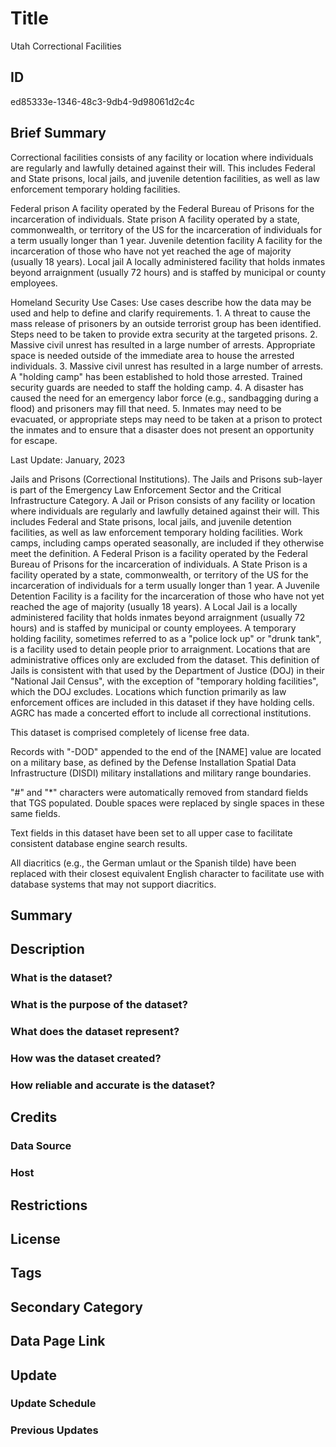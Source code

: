 # Title

Utah Correctional Facilities

## ID

ed85333e-1346-48c3-9db4-9d98061d2c4c

## Brief Summary

Correctional facilities consists of any facility or location where individuals are regularly and lawfully detained against their will. This includes Federal and State prisons, local jails, and juvenile detention facilities, as well as law enforcement temporary holding facilities.

Federal prison
A facility operated by the Federal Bureau of Prisons for the incarceration of individuals.
State prison
A facility operated by a state, commonwealth, or territory of the US for the incarceration of individuals for a term usually longer than 1 year.
Juvenile detention facility
A facility for the incarceration of those who have not yet reached the age of majority (usually 18 years).
Local jail
A locally administered facility that holds inmates beyond arraignment (usually 72 hours) and is staffed by municipal or county employees.

Homeland Security Use Cases: Use cases describe how the data may be used and help to define and clarify requirements. 1. A threat to cause the mass release of prisoners by an outside terrorist group has been identified. Steps need to be taken to provide extra security at the targeted prisons. 2. Massive civil unrest has resulted in a large number of arrests. Appropriate space is needed outside of the immediate area to house the arrested individuals. 3. Massive civil unrest has resulted in a large number of arrests. A "holding camp" has been established to hold those arrested. Trained security guards are needed to staff the holding camp. 4. A disaster has caused the need for an emergency labor force (e.g., sandbagging during a flood) and prisoners may fill that need. 5. Inmates may need to be evacuated, or appropriate steps may need to be taken at a prison to protect the inmates and to ensure that a disaster does not present an opportunity for escape.

Last Update: January, 2023

Jails and Prisons (Correctional Institutions). The Jails and Prisons sub-layer is part of the Emergency Law Enforcement Sector and the Critical Infrastructure Category. A Jail or Prison consists of any facility or location where individuals are regularly and lawfully detained against their will. This includes Federal and State prisons, local jails, and juvenile detention facilities, as well as law enforcement temporary holding facilities. Work camps, including camps operated seasonally, are included if they otherwise meet the definition. A Federal Prison is a facility operated by the Federal Bureau of Prisons for the incarceration of individuals. A State Prison is a facility operated by a state, commonwealth, or territory of the US for the incarceration of individuals for a term usually longer than 1 year. A Juvenile Detention Facility is a facility for the incarceration of those who have not yet reached the age of majority (usually 18 years). A Local Jail is a locally administered facility that holds inmates beyond arraignment (usually 72 hours) and is staffed by municipal or county employees. A temporary holding facility, sometimes referred to as a "police lock up" or "drunk tank", is a facility used to detain people prior to arraignment. Locations that are administrative offices only are excluded from the dataset. This definition of Jails is consistent with that used by the Department of Justice (DOJ) in their "National Jail Census", with the exception of "temporary holding facilities", which the DOJ excludes. Locations which function primarily as law enforcement offices are included in this dataset if they have holding cells. AGRC has made a concerted effort to include all correctional institutions.

This dataset is comprised completely of license free data.

Records with "-DOD" appended to the end of the [NAME] value are located on a military base, as defined by the Defense Installation Spatial Data Infrastructure (DISDI) military installations and military range boundaries.

"#" and "*" characters were automatically removed from standard fields that TGS populated. Double spaces were replaced by single spaces in these same fields.

Text fields in this dataset have been set to all upper case to facilitate consistent database engine search results.

All diacritics (e.g., the German umlaut or the Spanish tilde) have been replaced with their closest equivalent English character to facilitate use with database systems that may not support diacritics.

## Summary

## Description

### What is the dataset?

### What is the purpose of the dataset?

### What does the dataset represent?

### How was the dataset created?

### How reliable and accurate is the dataset?

## Credits

### Data Source

### Host

## Restrictions

## License

## Tags

## Secondary Category

## Data Page Link

## Update

### Update Schedule

### Previous Updates
